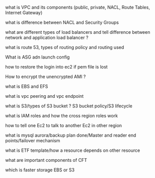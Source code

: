 what is VPC and its components (public, private, NACL, Route Tables, Internet Gateway)

what is difference between NACL and Security Groups

what are different types of load balancers and tell difference between network and application load balancer ?

what is route 53, types of routing policy and routing used

What is ASG adn launch config

how to restore the login into ec2 if pem file is lost

How to encrypt the unencrypted AMI ?

what is EBS and EFS

what is vpc peering and vpc endpoint

what is S3/types of S3 bucket ? S3 bucket policy/S3 lifecycle

what is IAM roles and how the cross region roles work

how to tell one Ec2 to talk to another Ec2 in other region

what is mysql aurora/backup plan done/Master and reader end points/failover mechanism

what is ETF template/how a resource depends on other resource

what are important components of CFT

which is faster storage EBS or S3